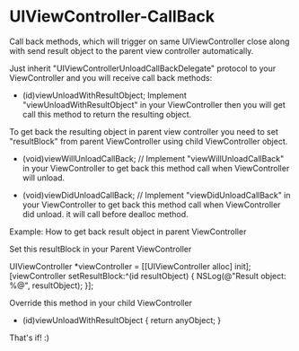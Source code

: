 # UIViewController-CallBack
Call back methods, which will trigger on same UIViewController close along with send result object to the parent view controller automatically.


Just inherit "UIViewControllerUnloadCallBackDelegate" protocol to your ViewController and you will receive call back methods:

- (id)viewUnloadWithResultObject;
Implement "viewUnloadWithResultObject" in your ViewController then you will get call this method to return the resulting object.

To get back the resulting object in parent view controller you need to set "resultBlock" from parent ViewController using child ViewController object.

- (void)viewWillUnloadCallBack;
// Implement "viewWillUnloadCallBack" in your ViewController to get back this method call when ViewController will unload.

- (void)viewDidUnloadCallBack;
// Implement "viewDidUnloadCallBack" in your ViewController to get back this method call when ViewController did unload. it will call before dealloc method.


Example: How to get back result object in parent ViewController


Set this resultBlock in your Parent ViewController

UIViewController *viewController = [[UIViewController alloc] init];
[viewController setResultBlock:^(id resultObject) {
    NSLog(@"Result object: %@", resultObject);
}];


Override this method in your child ViewController

- (id)viewUnloadWithResultObject {
    return anyObject;
}

That's if! :)